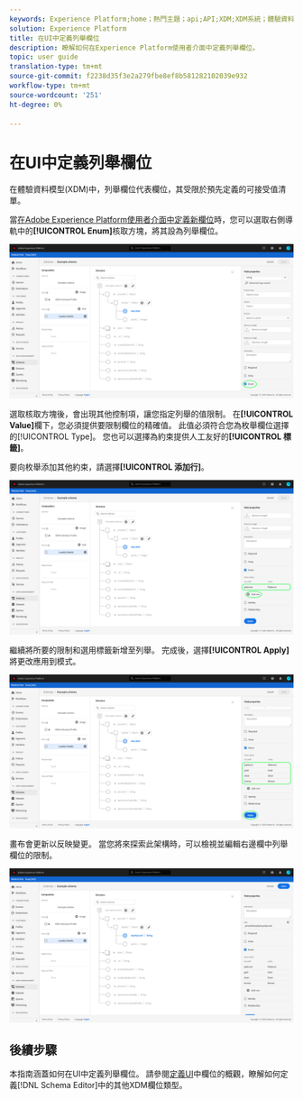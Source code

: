```yaml
---
keywords: Experience Platform;home；熱門主題；api;API;XDM;XDM系統；體驗資料模型；ui;workspace;enum;field;
solution: Experience Platform
title: 在UI中定義列舉欄位
description: 瞭解如何在Experience Platform使用者介面中定義列舉欄位。
topic: user guide
translation-type: tm+mt
source-git-commit: f2238d35f3e2a279fbe8ef8b581282102039e932
workflow-type: tm+mt
source-wordcount: '251'
ht-degree: 0%

---
```



# 在UI中定義列舉欄位

在體驗資料模型(XDM)中，列舉欄位代表欄位，其受限於預先定義的可接受值清單。

當[在Adobe Experience Platform使用者介面中定義新欄位](./overview.md#define)時，您可以選取右側導軌中的&#x200B;**[!UICONTROL Enum]**&#x200B;核取方塊，將其設為列舉欄位。

![](../../images/ui/fields/special/enum.png)

選取核取方塊後，會出現其他控制項，讓您指定列舉的值限制。 在&#x200B;**[!UICONTROL Value]**&#x200B;欄下，您必須提供要限制欄位的精確值。 此值必須符合您為枚舉欄位選擇的[!UICONTROL Type]。 您也可以選擇為約束提供人工友好的&#x200B;**[!UICONTROL 標籤]**。

要向枚舉添加其他約束，請選擇&#x200B;**[!UICONTROL 添加行]**。

![](../../images/ui/fields/special/enum-add-row.png)

繼續將所要的限制和選用標籤新增至列舉。 完成後，選擇&#x200B;**[!UICONTROL Apply]**&#x200B;將更改應用到模式。

![](../../images/ui/fields/special/enum-configured.png)

畫布會更新以反映變更。 當您將來探索此架構時，可以檢視並編輯右邊欄中列舉欄位的限制。

![](../../images/ui/fields/special/enum-applied.png)

## 後續步驟

本指南涵蓋如何在UI中定義列舉欄位。 請參閱[定義UI](./overview.md#special)中欄位的概觀，瞭解如何定義[!DNL Schema Editor]中的其他XDM欄位類型。